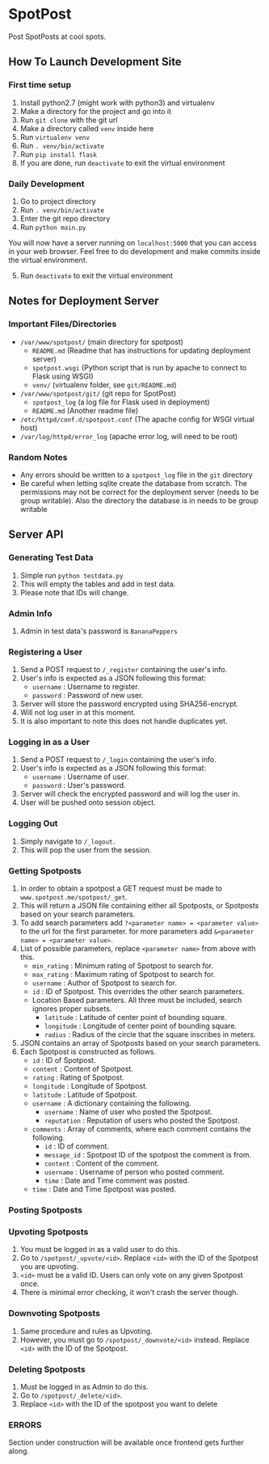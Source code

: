 SpotPost
========

Post SpotPosts at cool spots.

How To Launch Development Site
--------

### First time setup
1. Install python2.7 (might work with python3) and virtualenv
2. Make a directory for the project and go into it
3. Run `git clone` with the git url
4. Make a directory called `venv` inside here
5. Run `virtualenv venv`
6. Run `. venv/bin/activate`
7. Run `pip install flask`
8. If you are done, run `deactivate` to exit the virtual environment

### Daily Development
1. Go to project directory
2. Run `. venv/bin/activate`
3. Enter the git repo directory
4. Run `python main.py`

You will now have a server running on `localhost:5000` that you can access in
your web browser. Feel free to do development and make commits inside the
virtual environment.

5. Run `deactivate` to exit the virtual environment

Notes for Deployment Server
--------

###  Important Files/Directories

* `/var/www/spotpost/` (main directory for spotpost)
  * `README.md` (Readme that has instructions for updating deployment server)
  * `spotpost.wsgi` (Python script that is run by apache to connect to Flask
                     using WSGI)
  * `venv/` (virtualenv folder, see `git/README.md`)
* `/var/www/spotpost/git/` (git repo for SpotPost)
  * `spotpost_log` (a log file for Flask used in deployment)
  * `README.md` (Another readme file)
* `/etc/httpd/conf.d/spotpost.conf` (The apache config for WSGI virtual host)
* `/var/log/httpd/error_log` (apache error log, will need to be root)

### Random Notes

* Any errors should be written to a `spotpost_log` file in the `git` directory
* Be careful when letting sqlite create the database from scratch. The
  permissions may not be correct for the deployment server (needs to be group
  writable). Also the directory the database is in needs to be group writable

Server API
--------

### Generating Test Data
1. Simple run `python testdata.py`
2. This will empty the tables and add in test data.
3. Please note that IDs will change.

### Admin Info
1. Admin in test data's password is `BananaPeppers`

### Registering a User
1. Send a POST request to `/_register` containing the user's info.
2. User's info is expected as a JSON following this format:
	* `username` : Username to register.
	* `password` : Password of new user.
3. Server will store the password encrypted using SHA256-encrypt.
4. Will not log user in at this moment.
5. It is also important to note this does not handle duplicates yet.

### Logging in as a User
1. Send a POST request to `/_login` containing the user's info.
2. User's info is expected as a JSON following this format:
	* `username` : Username of user.
	* `password` : User's password.
3. Server will check the encrypted password and will log the user in.
4. User will be pushed onto session object.

### Logging Out
1. Simply navigate to `/_logout`.
2. This will pop the user from the session.

### Getting Spotposts

1. In order to obtain a spotpost a GET request must be made to `www.spotpost.me/spotpost/_get`.
2. This will return a JSON file containing either all Spotposts, or Spotposts based on your search parameters.
3. To add search parameters add `?<parameter name> = <parameter value>` to the url for the first parameter.
  for more parameters add `&<parameter name> = <parameter value>`.
4. List of possible parameters, replace `<parameter name>` from above with this.
	* `min_rating` : Minimum rating of Spotpost to search for.
	* `max_rating` : Maximum rating of Spotpost to search for.
	* `username`   : Author of Spotpost to search for.
	* `id`  	   : ID of Spotpost. This overrides the other search parameters.
	* Location Based parameters. All three must be included, search ignores proper subsets.
		* `latitude`  : Latitude of center point of bounding square.
		* `longitude` : Longitude of center point of bounding square. 
		* `radius`    : Radius of the circle that the square inscribes in meters.
5. JSON contains an array of Spotposts based on your search parameters.
6. Each Spotpost is constructed as follows.
	* `id` 		  	: ID of Spotpost.
	* `content`  	: Content of Spotpost.
	* `rating`   	: Rating of Spotpost.
	* `longitude`	: Longitude of Spotpost.
	* `latitude`  	: Latitude of Spotpost.
	* `username`  	: A dictionary containing the following.
		* `username`   : Name of user who posted the Spotpost.
		* `reputation` : Reputation of users who posted the Spotpost.
	* `comments`  	: Array of comments, where each comment contains the following.
		* `id`		   : ID of comment.
		* `message_id` : Spotpost ID of the spotpost the comment is from.
		* `content`    : Content of the comment.
		* `username`   : Username of person who posted comment.
		* `time`       : Date and Time comment was posted.
	* `time`		: Date and Time Spotpost was posted. 

### Posting Spotposts


### Upvoting Spotposts
1. You must be logged in as a valid user to do this.
2. Go to `/spotpost/_upvote/<id>`. Replace `<id>` with the ID of the Spotpost you are upvoting.
3. `<id>` must be a valid ID. Users can only vote on any given Spotpost once.
4. There is minimal error checking, it won't crash the server though.

### Downvoting Spotposts
1. Same procedure and rules as Upvoting.
2. However, you must go to `/spotpost/_downvote/<id>` instead. Replace `<id>` with the ID of the Spotpost.

### Deleting Spotposts
1. Must be logged in as Admin to do this.
2. Go to `/spotpost/_delete/<id>`.
3. Replace `<id>` with the ID of the spotpost you want to delete

### ERRORS
Section under construction will be available once frontend gets further along.